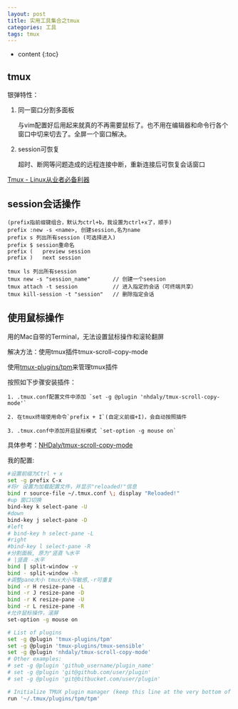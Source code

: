 ```yaml
---
layout: post
title: 实用工具集合之tmux
categories: 工具
tags: tmux
---
```


* content
{:toc}


## tmux

银弹特性：

1. 同一窗口分割多面板

    与vim配置好后用起来就真的不再需要鼠标了。也不用在编辑器和命令行各个窗口中切来切去了。全屏一个窗口解决。

2. session可恢复

    超时、断网等问题造成的远程连接中断，重新连接后可恢复会话窗口



[Tmux - Linux从业者必备利器](http://cenalulu.github.io/linux/tmux/)

## session会话操作

```
(prefix指前缀键组合，默认为ctrl+b，我设置为ctrl+x了，顺手)
prefix :new -s <name>, 创建session,名为name
prefix s 列出所有session (可选择进入)
prefix $ session重命名
prefix (   preview session
prefix )   next session

tmux ls 列出所有session
tmux new -s "session_name"       // 创建一个seesion
tmux attach -t session           // 进入指定的会话（可终端共享）
tmux kill-session -t "session"   // 删除指定会话
```

## 使用鼠标操作

  用的Mac自带的Terminal，无法设置鼠标操作和滚轮翻屏

  解决方法：使用tmux插件tmux-scroll-copy-mode

  使用[tmux-plugins/tpm](https://github.com/tmux-plugins/tpm)来管理tmux插件

  按照如下步骤安装插件：

    1. .tmux.conf配置文件中添加 `set -g @plugin 'nhdaly/tmux-scroll-copy-mode'`

    2. 在tmux终端使用命令`prefix + I`(自定义前缀+I)，会自动按照插件

    3. .tmux.conf中添加开启鼠标模式 `set-option -g mouse on`

  具体参考：[NHDaly/tmux-scroll-copy-mode](https://github.com/NHDaly/tmux-scroll-copy-mode)

我的配置:

```sh
#设置前缀为Ctrl + x                                                                           
set -g prefix C-x
#将r 设置为加载配置文件，并显示"reloaded!"信息
bind r source-file ~/.tmux.conf \; display "Reloaded!"
#up 窗口切换
bind-key k select-pane -U
#down
bind-key j select-pane -D
#left
# bind-key h select-pane -L
#right
#bind-key l select-pane -R
#分割面板, 原为"竖直 %水平
# |竖直 -水平
bind | split-window -v
bind - split-window -h
#调整pane大小 tmux大小写敏感,-r可重复
bind -r H resize-pane -L
bind -r J resize-pane -D
bind -r K resize-pane -U
bind -r L resize-pane -R
#允许鼠标操作，滚屏
set-option -g mouse on

# List of plugins
set -g @plugin 'tmux-plugins/tpm'
set -g @plugin 'tmux-plugins/tmux-sensible'
set -g @plugin 'nhdaly/tmux-scroll-copy-mode'
# Other examples:
# set -g @plugin 'github_username/plugin_name'
# set -g @plugin 'git@github.com/user/plugin'
# set -g @plugin 'git@bitbucket.com/user/plugin'

# Initialize TMUX plugin manager (keep this line at the very bottom of tmux.conf)
run '~/.tmux/plugins/tpm/tpm'
```
